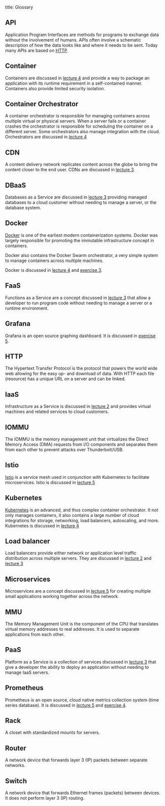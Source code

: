 title: Glossary

## API

Application Program Interfaces are methods for programs to exchange data without the involvement of humans. APIs often involve a schematic description of how the data looks like and where it needs to be sent. Today many APIs are based on [HTTP](#HTTP).

## Container

Containers are discussed in [lecture 4](../lectures/4-containers/index.md) and provide a way to package an application with its runtime requirement in a self-contained manner. Containers also provide limited security isolation.

## Container Orchestrator

A container orchestrator is responsible for managing containers across multiple virtual or physical servers. When a server fails or a container crashes the orchestrator is responsible for scheduling the container on a different server. Some orchestrators also manage integration with the cloud. Orchestrators are discussed in [lecture 4](../lectures/4-containers/index.md)

## CDN

A content delivery network replicates content across the globe to bring the content closer to the end user. CDNs are discussed in [lecture 3](../lectures/3-xaas/index.md).

## DBaaS

Databases as a Service are discussed in [lecture 3](../lectures/3-xaas/index.md) providing managed databases to a cloud customer without needing to manage a server, or the database system.

## Docker

[Docker](https://docker.com) is one of the earliest modern containerization systems. Docker was largely responsible for promoting the immutable infrastructure concept in containers.

Docker also contains the Docker Swarm orchestrator, a very simple system to manage containers across multiple machines. 

Docker is discussed in [lecture 4](../lectures/4-containers/index.md) and [exercise 3](../exercises/3-containers/index.md).

## FaaS

Functions as a Service are a concept discussed in [lecture 3](../lectures/3-xaas/index.md) that allow a developer to run program code without needing to manage a server or a runtime environment.

## Grafana

Grafana is an open source graphing dashboard. It is discussed in [exercise 5](../exercises/5-grafana/index.md).

## HTTP

The Hypertext Transfer Protocol is the protocol that powers the world wide web allowing for the easy up- and download of data. With HTTP each file (resource) has a unique URL on a server and can be linked.

## IaaS

Infrastructure as a Service is discussed in [lecture 2](../lectures/2-iaas/index.md) and provides virtual machines and related services to cloud customers.

## IOMMU

The IOMMU is the memory management unit that virtualizes the Direct Memory Access (DMA) requests from I/O components and separates them from each other to prevent attacks over Thunderbolt/USB.

## Istio

[Istio](https://istio.io/) is a service mesh used in conjunction with Kubernetes to facilitate microservices. Istio is discussed in [lecture 5](../lectures/5-cloud-native/index.md)

## Kubernetes

[Kubernetes](https://kubernetes.io) is an advanced, and thus complex container orchestrator. It not only manages containers, it also contains a large number of cloud integrations for storage, networking, load balancers, autoscaling, and more. Kubernetes is discussed in [lecture 4](../lectures/4-containers/index.md)

## Load balancer

Load balancers provide either network or application level traffic distribution across multiple servers. They are discussed in [lecture 2](../lectures/2-iaas/index.md) and [lecture 3](../lectures/3-xaas/index.md)

## Microservices

Microservices are a concept discussed in [lecture 5](../lectures/5-cloud-native/index.md) for creating multiple small applications working together across the network.

## MMU

The Memory Management Unit is the component of the CPU that translates virtual memory addresses to real addresses. It is used to separate applications from each other.

## PaaS

Platform as a Service is a collection of services discussed in [lecture 3](../lectures/3-xaas/index.md) that give a developer the ability to deploy an application without needing to manage IaaS servers.

## Prometheus

Prometheus is an open source, cloud native metrics collection system (time series database). It is discussed in [lecture 5](../lectures/5-cloud-native/index.md) and [exercise 4](../exercises/4-prometheus/index.md).

## Rack

A closet with standardized mounts for servers.

## Router

A network device that forwards layer 3 (IP) packets between separate networks.

## Switch

A network device that forwards Ethernet frames (packets) between devices. It does not perform layer 3 (IP) routing.